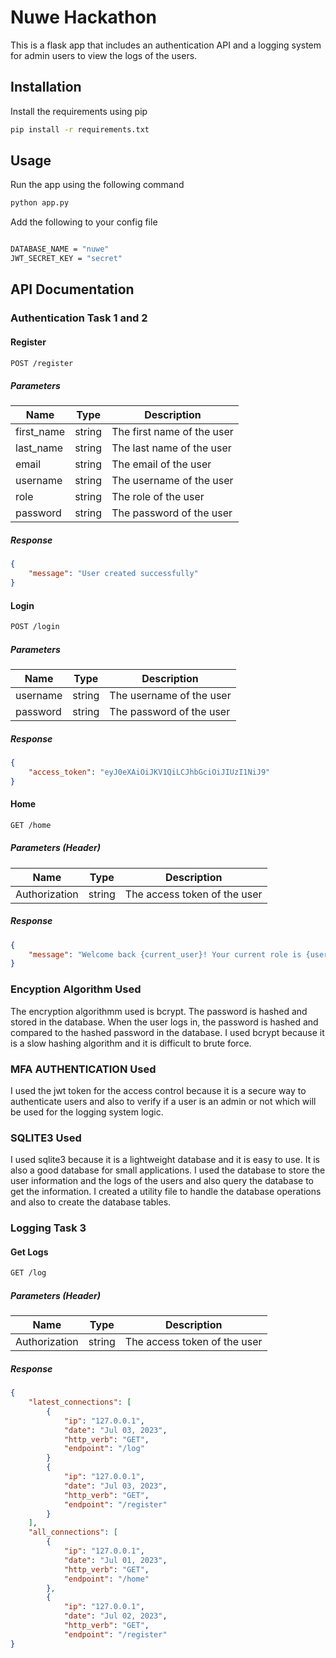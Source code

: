 # Nuwe Hackathon 

This is a flask app that includes an authentication API and a logging system for admin users to view the logs of the users.

## Installation
Install the requirements using pip
```bash
pip install -r requirements.txt
```
## Usage
Run the app using the following command
```bash
python app.py
```

Add the following to your config file
```bash

DATABASE_NAME = "nuwe"
JWT_SECRET_KEY = "secret"
```

## API Documentation
### Authentication Task 1 and 2
#### Register
```bash
POST /register
```
##### Parameters
| Name | Type | Description |
| ---- | ---- | ----------- |
| first_name | string | The first name of the user |
| last_name | string | The last name of the user |
| email | string | The email of the user |
| username | string | The username of the user |
| role | string | The role of the user |
| password | string | The password of the user |

##### Response
```json
{
    "message": "User created successfully"
}
```

#### Login
```bash
POST /login
```
##### Parameters
| Name | Type | Description |
| ---- | ---- | ----------- |
| username | string | The username of the user |
| password | string | The password of the user |

##### Response
```json
{
    "access_token": "eyJ0eXAiOiJKV1QiLCJhbGciOiJIUzI1NiJ9"
}
```

#### Home
```bash
GET /home
```
##### Parameters (Header)
| Name | Type | Description |
| ---- | ---- | ----------- |
| Authorization | string | The access token of the user |

##### Response
```json
{
    "message": "Welcome back {current_user}! Your current role is {user_role}. Great to have you back."
}
```

### Encyption Algorithm Used
The encryption algorithmm used is bcrypt. The password is hashed and stored in the database. When the user logs in, the password is hashed and compared to the hashed password in the database. I used bcrypt because it is a slow hashing algorithm and it is difficult to brute force.

### MFA AUTHENTICATION Used
I used the jwt token for the access control because it is a secure way to authenticate users and also to verify if a user is an admin or not which will be used for the logging system logic.

### SQLITE3 Used
I used sqlite3 because it is a lightweight database and it is easy to use. It is also a good database for small applications. I used the database to store the user information and the logs of the users and also query the database to get the information. I created a utility file to handle the database operations and also to create the database tables.

### Logging Task 3

#### Get Logs
```bash
GET /log
```
##### Parameters (Header)
| Name | Type | Description |
| ---- | ---- | ----------- |
| Authorization | string | The access token of the user |

##### Response
```json
{
    "latest_connections": [
        {
            "ip": "127.0.0.1",
            "date": "Jul 03, 2023",
            "http_verb": "GET",
            "endpoint": "/log"
        }
        {
            "ip": "127.0.0.1",
            "date": "Jul 03, 2023",
            "http_verb": "GET",
            "endpoint": "/register"
        }
    ],
    "all_connections": [
        {
            "ip": "127.0.0.1",
            "date": "Jul 01, 2023",
            "http_verb": "GET",
            "endpoint": "/home"
        },
        {
            "ip": "127.0.0.1",
            "date": "Jul 02, 2023",
            "http_verb": "GET",
            "endpoint": "/register"
}
```


